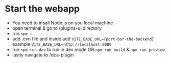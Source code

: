# Start the webapp

- You need to insall Node.js on you local machine
- open terminal & go to /plugins-ui directory
- run `npm i`
- add .evn file and inside add `VITE_BASE_URL={port-bor-the-backend}` example `VITE_BASE_URL=http://localhost:8080`
- run `npm run dev` to run in dev mode OR `npm run build` & `npm run preview`
- lastly navigate to /dca-plugin

